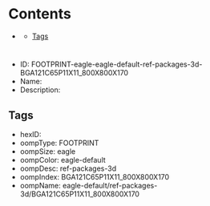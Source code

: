 



Contents
========

* [](#)
	* [Tags](#tags)

# 

- ID: FOOTPRINT-eagle-eagle-default-ref-packages-3d-BGA121C65P11X11_800X800X170
- Name: 
- Description: 

## Tags

- hexID: 
- oompType: FOOTPRINT
- oompSize: eagle
- oompColor: eagle-default
- oompDesc: ref-packages-3d
- oompIndex: BGA121C65P11X11_800X800X170
- oompName: eagle-default/ref-packages-3d/BGA121C65P11X11_800X800X170
